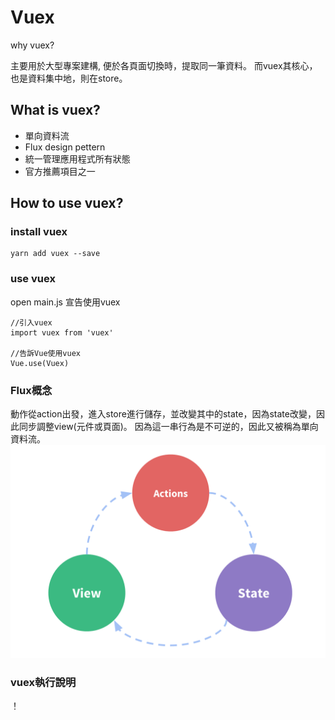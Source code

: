 # Vuex

why vuex?

主要用於大型專案建構, 便於各頁面切換時，提取同一筆資料。
而vuex其核心，也是資料集中地，則在store。

## What is vuex?
* 單向資料流
* Flux design pettern
* 統一管理應用程式所有狀態
* 官方推薦項目之一

## How to use vuex?
### install vuex
```
yarn add vuex --save
```
### use vuex
open main.js 宣告使用vuex
```
//引入vuex
import vuex from 'vuex'

//告訴Vue使用vuex
Vue.use(Vuex)
```

### Flux概念
動作從action出發，進入store進行儲存，並改變其中的state，因為state改變，因此同步調整view(元件或頁面)。
因為這一串行為是不可逆的，因此又被稱為單向資料流。
![](img/Flux.png)

### vuex執行說明
！[](img/vuex.png)


